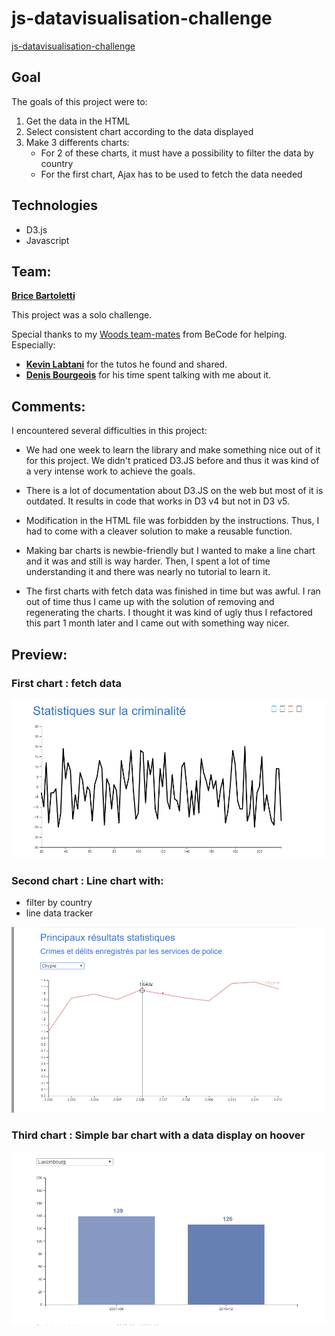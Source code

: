 # js-datavisualisation-challenge

[js-datavisualisation-challenge](https://levizar.github.io/js-datavisualisation-challenge/)

## Goal

The goals of this project were to:

1. Get the data in the HTML
2. Select consistent chart according to the data displayed
3. Make 3 differents charts:
   - For 2 of these charts, it must have a possibility to filter the data by country
   - For the first chart, Ajax has to be used to fetch the data needed

## Technologies

- D3.js
- Javascript

## Team:

[**Brice Bartoletti**](https://github.com/Levizar)

This project was a solo challenge.

Special thanks to my [Woods team-mates](https://github.com/orgs/becodeorg/teams/crl-woods-2-15) from BeCode for helping.
Especially:

- [**Kevin Labtani**](https://github.com/kevin-labtani) for the tutos he found and shared.
- [**Denis Bourgeois**](https://github.com/Debourgeo) for his time spent talking with me about it.

## Comments:

I encountered several difficulties in this project:

- We had one week to learn the library and make something nice out of it for this project.
  We didn't praticed D3.JS before and thus it was kind of a very intense work to achieve the goals.

- There is a lot of documentation about D3.JS on the web but most of it is outdated.
  It results in code that works in D3 v4 but not in D3 v5.

- Modification in the HTML file was forbidden by the instructions.
  Thus, I had to come with a cleaver solution to make a reusable function.

- Making bar charts is newbie-friendly but I wanted to make a line chart and it was and still is way harder.
  Then, I spent a lot of time understanding it and there was nearly no tutorial to learn it.

- The first charts with fetch data was finished in time but was awful.
  I ran out of time thus I came up with the solution of removing and regenerating the charts.
  I thought it was kind of ugly thus I refactored this part 1 month later and I came out with something way nicer.

## Preview:

### First chart : fetch data

![First chart : fetch data](assets/img/Graph1.PNG)

### Second chart : Line chart with:
- filter by country 
- line data tracker

![Second chart : Line chart by country with a line data tracker](assets/img/Graph2.png)

### Third chart : Simple bar chart with a data display on hoover

![Third chart : Simple bar chart with a data display on hoover](assets/img/Graph3.png)
